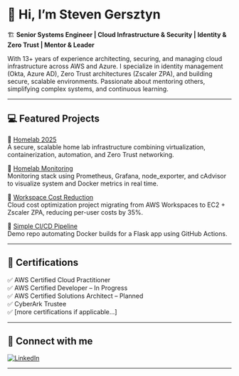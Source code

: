 # 👋 Hi, I’m Steven Gersztyn

🏗️ **Senior Systems Engineer | Cloud Infrastructure & Security | Identity & Zero Trust | Mentor & Leader**

With 13+ years of experience architecting, securing, and managing cloud infrastructure across AWS and Azure. I specialize in identity management (Okta, Azure AD), Zero Trust architectures (Zscaler ZPA), and building secure, scalable environments. Passionate about mentoring others, simplifying complex systems, and continuous learning.

---

## 💻 **Featured Projects**

🔹 [Homelab 2025](https://github.com/sgersz/homelab2025)  
A secure, scalable home lab infrastructure combining virtualization, containerization, automation, and Zero Trust networking.

🔹 [Homelab Monitoring](https://github.com/sgersz/homelab-monitoring)  
Monitoring stack using Prometheus, Grafana, node_exporter, and cAdvisor to visualize system and Docker metrics in real time.

🔹 [Workspace Cost Reduction](https://github.com/sgersz/workspacecostreduction)  
Cloud cost optimization project migrating from AWS Workspaces to EC2 + Zscaler ZPA, reducing per-user costs by 35%.

🔹 [Simple CI/CD Pipeline](https://github.com/sgersz/simplecicd)  
Demo repo automating Docker builds for a Flask app using GitHub Actions.

---

## 🎯 **Certifications**

✅ AWS Certified Cloud Practitioner  
✅ AWS Certified Developer – In Progress  
✅ AWS Certified Solutions Architect – Planned  
✅ CyberArk Trustee  
✅ [more certifications if applicable...]

---

## 🚀 **Connect with me**

[![LinkedIn](https://img.shields.io/badge/LinkedIn-Profile-blue)](https://www.linkedin.com/in/stevengersztyn/)

---


